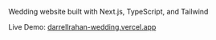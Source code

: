 Wedding website built with Next.js, TypeScript, and Tailwind

Live Demo: <a href="https://darrellrahan-wedding.vercel.app">darrellrahan-wedding.vercel.app</a>
